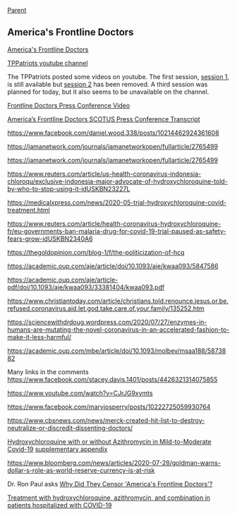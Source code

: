 [Parent](#pages/blog/cv19/index)

## America's Frontline Doctors


[America's Frontline Doctors](https://www.americasfrontlinedoctors.com/)


[TPPatriots youtube channel](https://www.youtube.com/channel/UCBDFIhJatqK77qLyA0r-yVg)

The TPPatriots posted some videos on youtube.
The first session, [session 1](https://www.youtube.com/watch?v=cKbQbcInHnA),
is still available but [session 2](https://www.youtube.com/watch?v=aX_Q1FaY9pI)
has been removed.  A third session was planned for today, but it also seems
to be unavailable on the channel.





[Frontline Doctors Press Conference Video](https://www.bitchute.com/video/HeC0tHZDX7dk/?fbclid=IwAR2lI5-EL8InuuY6v-Bt_o6lUbg30TLBnwXUCbqASnPhdCmTJOEyDUfLSUQ)

[America’s Frontline Doctors SCOTUS Press Conference Transcript](https://www.rev.com/blog/transcripts/americas-frontline-doctors-scotus-press-conference-transcript)




https://www.facebook.com/daniel.wood.338/posts/10214462924361608


https://jamanetwork.com/journals/jamanetworkopen/fullarticle/2765499

https://jamanetwork.com/journals/jamanetworkopen/fullarticle/2765499

https://www.reuters.com/article/us-health-coronavirus-indonesia-chloroqu/exclusive-indonesia-major-advocate-of-hydroxychloroquine-told-by-who-to-stop-using-it-idUSKBN23227L


https://medicalxpress.com/news/2020-05-trial-hydroxychloroquine-covid-treatment.html

https://www.reuters.com/article/health-coronavirus-hydroxychloroquine-fr/eu-governments-ban-malaria-drug-for-covid-19-trial-paused-as-safety-fears-grow-idUSKBN2340A6

https://thegoldopinion.com/blog-1/f/the-politicization-of-hcq

https://academic.oup.com/aje/article/doi/10.1093/aje/kwaa093/5847586

https://academic.oup.com/aje/article-pdf/doi/10.1093/aje/kwaa093/33381404/kwaa093.pdf


https://www.christiantoday.com/article/christians.told.renounce.jesus.or.be.refused.coronavirus.aid.let.god.take.care.of.your.family/135252.htm

https://sciencewithdrdoug.wordpress.com/2020/07/27/enzymes-in-humans-are-mutating-the-novel-coronavirus-in-an-accelerated-fashion-to-make-it-less-harmful/

https://academic.oup.com/mbe/article/doi/10.1093/molbev/msaa188/5873882



Many links in the comments
https://www.facebook.com/stacey.davis.1401/posts/4426321314075855


https://www.youtube.com/watch?v=CJrJG9xymts

https://www.facebook.com/maryjosperry/posts/10222725059930764

https://www.cbsnews.com/news/merck-created-hit-list-to-destroy-neutralize-or-discredit-dissenting-doctors/



[Hydroxychloroquine with or without Azithromycin in Mild-to-Moderate Covid-19](https://www.nejm.org/doi/full/10.1056/NEJMoa2019014) [supplementary appendix](nejmoa2019014_appendix.pdf)


https://www.bloomberg.com/news/articles/2020-07-28/goldman-warns-dollar-s-role-as-world-reserve-currency-is-at-risk


Dr. Ron Paul asks
[Why Did They Censor 'America's Frontline Doctors'?](https://www.youtube.com/watch?v=rTfZyRrADdA)


[Treatment with hydroxychloroquine, azithromycin, and combination in patients hospitalized with COVID-19](https://www.ncbi.nlm.nih.gov/pmc/articles/PMC7330574/)

